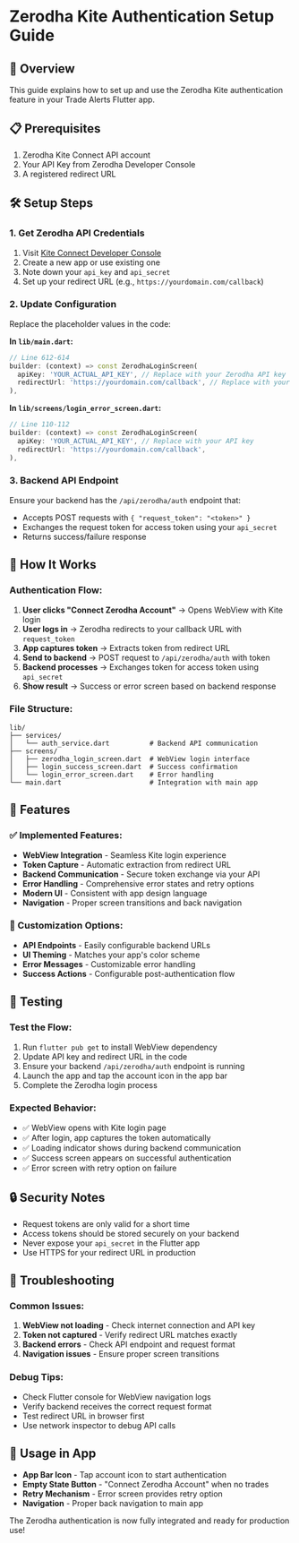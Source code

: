 # Zerodha Kite Authentication Setup Guide

## 🔐 Overview
This guide explains how to set up and use the Zerodha Kite authentication feature in your Trade Alerts Flutter app.

## 📋 Prerequisites
1. Zerodha Kite Connect API account
2. Your API Key from Zerodha Developer Console
3. A registered redirect URL

## 🛠️ Setup Steps

### 1. Get Zerodha API Credentials
1. Visit [Kite Connect Developer Console](https://developers.zerodha.com/)
2. Create a new app or use existing one
3. Note down your `api_key` and `api_secret`
4. Set up your redirect URL (e.g., `https://yourdomain.com/callback`)

### 2. Update Configuration
Replace the placeholder values in the code:

**In `lib/main.dart`:**
```dart
// Line 612-614
builder: (context) => const ZerodhaLoginScreen(
  apiKey: 'YOUR_ACTUAL_API_KEY', // Replace with your Zerodha API key
  redirectUrl: 'https://yourdomain.com/callback', // Replace with your redirect URL
),
```

**In `lib/screens/login_error_screen.dart`:**
```dart
// Line 110-112
builder: (context) => const ZerodhaLoginScreen(
  apiKey: 'YOUR_ACTUAL_API_KEY', // Replace with your API key
  redirectUrl: 'https://yourdomain.com/callback',
),
```

### 3. Backend API Endpoint
Ensure your backend has the `/api/zerodha/auth` endpoint that:
- Accepts POST requests with `{ "request_token": "<token>" }`
- Exchanges the request token for access token using your `api_secret`
- Returns success/failure response

## 🚀 How It Works

### Authentication Flow:
1. **User clicks "Connect Zerodha Account"** → Opens WebView with Kite login
2. **User logs in** → Zerodha redirects to your callback URL with `request_token`
3. **App captures token** → Extracts token from redirect URL
4. **Send to backend** → POST request to `/api/zerodha/auth` with token
5. **Backend processes** → Exchanges token for access token using `api_secret`
6. **Show result** → Success or error screen based on backend response

### File Structure:
```
lib/
├── services/
│   └── auth_service.dart          # Backend API communication
├── screens/
│   ├── zerodha_login_screen.dart  # WebView login interface
│   ├── login_success_screen.dart  # Success confirmation
│   └── login_error_screen.dart    # Error handling
└── main.dart                      # Integration with main app
```

## 🎯 Features

### ✅ Implemented Features:
- **WebView Integration** - Seamless Kite login experience
- **Token Capture** - Automatic extraction from redirect URL
- **Backend Communication** - Secure token exchange via your API
- **Error Handling** - Comprehensive error states and retry options
- **Modern UI** - Consistent with app design language
- **Navigation** - Proper screen transitions and back navigation

### 🔧 Customization Options:
- **API Endpoints** - Easily configurable backend URLs
- **UI Theming** - Matches your app's color scheme
- **Error Messages** - Customizable error handling
- **Success Actions** - Configurable post-authentication flow

## 🧪 Testing

### Test the Flow:
1. Run `flutter pub get` to install WebView dependency
2. Update API key and redirect URL in the code
3. Ensure your backend `/api/zerodha/auth` endpoint is running
4. Launch the app and tap the account icon in the app bar
5. Complete the Zerodha login process

### Expected Behavior:
- ✅ WebView opens with Kite login page
- ✅ After login, app captures the token automatically
- ✅ Loading indicator shows during backend communication
- ✅ Success screen appears on successful authentication
- ✅ Error screen with retry option on failure

## 🔒 Security Notes
- Request tokens are only valid for a short time
- Access tokens should be stored securely on your backend
- Never expose your `api_secret` in the Flutter app
- Use HTTPS for your redirect URL in production

## 🐛 Troubleshooting

### Common Issues:
1. **WebView not loading** - Check internet connection and API key
2. **Token not captured** - Verify redirect URL matches exactly
3. **Backend errors** - Check API endpoint and request format
4. **Navigation issues** - Ensure proper screen transitions

### Debug Tips:
- Check Flutter console for WebView navigation logs
- Verify backend receives the correct request format
- Test redirect URL in browser first
- Use network inspector to debug API calls

## 📱 Usage in App
- **App Bar Icon** - Tap account icon to start authentication
- **Empty State Button** - "Connect Zerodha Account" when no trades
- **Retry Mechanism** - Error screen provides retry option
- **Navigation** - Proper back navigation to main app

The Zerodha authentication is now fully integrated and ready for production use!
